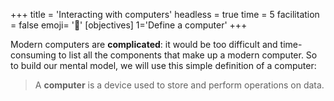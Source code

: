 +++
title = 'Interacting with computers'
headless = true
time = 5
facilitation = false
emoji= '🧩'
[objectives]
 1='Define a computer'
+++

Modern computers are **complicated**: it would be too difficult and time-consuming to list all the components that make up a modern computer. So to build our mental model, we will use this simple definition of a computer:

> A **computer** is a device used to store and perform operations on data.
